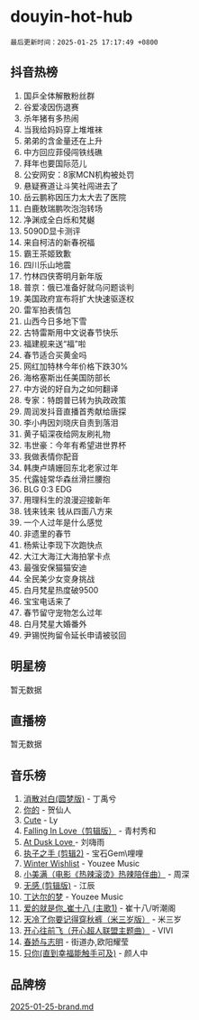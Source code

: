# douyin-hot-hub

`最后更新时间：2025-01-25 17:17:49 +0800`

## 抖音热榜

1. 国乒全体解散粉丝群
1. 谷爱凌因伤退赛
1. 杀年猪有多热闹
1. 当我给妈妈穿上堆堆袜
1. 弟弟的含金量还在上升
1. 中方回应菲侵闯铁线礁
1. 拜年也要国际范儿
1. 公安网安：8家MCN机构被处罚
1. 悬疑赛道让斗笑社闯进去了
1. 岳云鹏称因压力太大去了医院
1. 白鹿敖瑞鹏吹泡泡转场
1. 净渊成全白烁和梵樾
1. 5090D显卡测评
1. 来自柯洁的新春祝福
1. 霸王茶姬致歉
1. 四川乐山地震
1. 竹林四侠寄明月新年版
1. 普京：俄已准备好就乌问题谈判
1. 美国政府宣布将扩大快速驱逐权
1. 雷军拍表情包
1. 山西今日多地下雪
1. 古特雷斯用中文说春节快乐
1. 福建舰来送“福”啦
1. 春节适合买黄金吗
1. 网红加特林今年价格下跌30%
1. 海格塞斯出任美国防部长
1. 中方说的好自为之如何翻译
1. 专家：特朗普已转为执政政策
1. 周润发抖音直播首秀献给唐探
1. 李小冉因刘晓庆自责到落泪
1. 黄子韬深夜给网友刷礼物
1. 韦世豪：今年有希望进世界杯
1. 我做表情你配音
1. 韩庚卢靖姗回东北老家过年
1. 代露娃常华森丝滑拦腰抱
1. BLG 0:3 EDG
1. 用理科生的浪漫迎接新年
1. 钱来钱来 钱从四面八方来
1. 一个人过年是什么感觉
1. 非遗里的春节
1. 杨紫让李现下次跑快点
1. 大江大海江大海拍掌卡点
1. 最强安保猫猫安迪
1. 全民美少女变身挑战
1. 白月梵星热度破9500
1. 宝宝电话来了
1. 春节留守宠物怎么过年
1. 白月梵星大婚番外
1. 尹锡悦拘留令延长申请被驳回

## 明星榜

暂无数据

## 直播榜

暂无数据

## 音乐榜

1. [消散对白(圆梦版)](https://sf5-hl-cdn-tos.douyinstatic.com/obj/tos-cn-ve-2774/og4jB5I5IizzoZVAAAzWgBMAsMDWoArfwBOiFs) - 丁禹兮
1. [你的](https://sf6-cdn-tos.douyinstatic.com/obj/tos-cn-ve-2774/oYuIeKf42jB7sEV6B2upMdpYAgfrQWj0FeRegh) - 贺仙人
1. [Cute](https://sf5-hl-cdn-tos.douyinstatic.com/obj/tos-cn-ve-2774/o4IbIzHWKAAB4wsS5qMBRiiAlEBGTpQRNfFvuo) - Ly
1. [Falling In Love（剪辑版）](https://sf5-hl-cdn-tos.douyinstatic.com/obj/tos-cn-ve-2774/o8ajpA8zzgBPahbBIO8AcKGBLJezFCRd1wfP9f) - 青村秀和
1. [ At Dusk  Love ](https://sf5-hl-cdn-tos.douyinstatic.com/obj/tos-cn-ve-2774/o8CrpCf5CaYgI4ZrtQgMQAFEfuGqNnRSDQAPBc) - 刘嗨雨
1. [执子之手 (剪辑2)](https://sf6-cdn-tos.douyinstatic.com/obj/tos-cn-ve-2774/oUoZLQjCc31XzqsBnBQUNgeKtYPBcgbFDwtfcu) - 宝石Gem\哩哩
1. [Winter Wishlist](https://sf5-hl-cdn-tos.douyinstatic.com/obj/tos-cn-ve-2774/oIIgUOeamCFCVAzxN6MFRLIBlLGpUqQxeeHrLE) - Youzee Music
1. [小美满（电影《热辣滚烫》热辣陪伴曲）](https://sf5-hl-cdn-tos.douyinstatic.com/obj/tos-cn-ve-2774/o0GAn2lSgfZIDUgtevCGDQYnFg4CwnrBaxbTZL) - 周深
1. [无感 (剪辑版)](https://sf5-hl-cdn-tos.douyinstatic.com/obj/tos-cn-ve-2774/o0eIsUzJBDlQaQFC5OFlgbMEZC1TFYBftOBn6p) - 江辰
1. [丁达尔的梦](https://sf5-hl-cdn-tos.douyinstatic.com/obj/tos-cn-ve-2774/oMU3WirUZBVQkAC9ccG5P2IQirziZM2RTInUY) - Youzee Music
1. [爱的就是你_崔十八 (主歌1)](https://sf5-hl-cdn-tos.douyinstatic.com/obj/tos-cn-ve-2774/oI5BO5DhFZ6UTcNCnZaOCBLtZ7WIMQGfgnXf5E) - 崔十八/听潮阁
1. [天冷了你要记得穿秋裤（米三岁版）](https://sf3-cdn-tos.douyinstatic.com/obj/tos-cn-ve-2774/oQlIwVIDWiZ6BQilAorS7MA0AgCkQDvcZAdm1) - 米三岁
1. [开心往前飞（开心超人联盟主题曲）](https://sf5-hl-cdn-tos.douyinstatic.com/obj/tos-cn-ve-2774/9d8fb7c82cf1421fb93a9fe925275e0a) - VIVI
1. [春娇与志明](https://sf5-hl-cdn-tos.douyinstatic.com/obj/tos-cn-ve-2774/e530d8fceb7044b39707d7f9ff54add1) - 街道办,欧阳耀莹
1. [只你(直到幸福能触手可及)](https://sf6-cdn-tos.douyinstatic.com/obj/tos-cn-ve-2774/o0lBkRDzFTeaVSUz3ZZSCBVtZ5DIMQGfgmEAuE) - 颜人中

## 品牌榜

[2025-01-25-brand.md](2025-01-25-brand.md)
